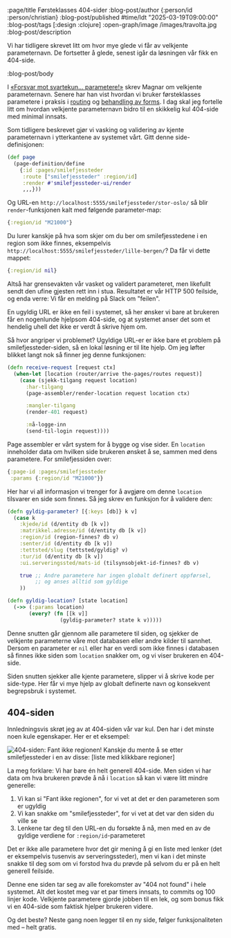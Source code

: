 :page/title Førsteklasses 404-sider
:blog-post/author {:person/id :person/christian}
:blog-post/published #time/ldt "2025-03-19T09:00:00"
:blog-post/tags [:design :clojure]
:open-graph/image /images/travolta.jpg
:blog-post/description

Vi har tidligere skrevet litt om hvor mye glede vi får av velkjente
parameternavn. De fortsetter å glede, senest igår da løsningen vår fikk en
404-side.

:blog-post/body

I [«Forsvar mot svartekun... parametere!»](/forsvar-mot-svartekunster/) skrev
Magnar om velkjente parameternavn. Senere har han vist hvordan vi bruker
førsteklasses parametere i praksis i [routing](/1ste-klasses-parametere/) og
[behandling av forms](/skjemakos/). I dag skal jeg fortelle litt om hvordan
velkjente parameternavn bidro til en skikkelig kul 404-side med minimal innsats.

Som tidligere beskrevet gjør vi vasking og validering av kjente parameternavn i
ytterkantene av systemet vårt. Gitt denne side-definisjonen:

```clj
(def page
  (page-definition/define
    {:id :pages/smilefjessteder
     :route ["smilefjessteder" :region/id]
     :render #'smilefjessteder-ui/render
     ,,,}))
```

Og URL-en `http://localhost:5555/smilefjessteder/stor-oslo/` så blir
`render`-funksjonen kalt med følgende parameter-map:

```clj
{:region/id "M21000"}
```

Du lurer kanskje på hva som skjer om du ber om smilefjesstedene i en region som
ikke finnes, eksempelvis `http://localhost:5555/smilefjessteder/lille-bergen/`?
Da får vi dette mappet:

```clj
{:region/id nil}
```

Altså har grensevakten vår vasket og validert parameteret, men likefullt sendt
den ufine gjesten rett inn i stua. Resultatet er vår HTTP 500 feilside, og enda
verre: Vi får en melding på Slack om "feilen".

En ugyldig URL er ikke en feil i systemet, så her ønsker vi bare at brukeren får
en nogenlunde hjelpsom 404-side, og at systemet anser det som et hendelig uhell
det ikke er verdt å skrive hjem om.

Så hvor angriper vi problemet? Ugyldige URL-er er ikke bare et problem på
smilefjessteder-siden, så en lokal løsning er til lite hjelp. Om jeg løfter
blikket langt nok så finner jeg denne funksjonen:

```clj
(defn receive-request [request ctx]
  (when-let [location (router/arrive the-pages/routes request)]
    (case (sjekk-tilgang request location)
      :har-tilgang
      (page-assembler/render-location request location ctx)

      :mangler-tilgang
      (render-401 request)

      :må-logge-inn
      (send-til-login request))))
```

Page assembler er vårt system for å bygge og vise sider. En `location`
inneholder data om hvilken side brukeren ønsket å se, sammen med dens
parametere. For smilefjessiden over:

```clj
{:page-id :pages/smilefjessteder
 :params {:region/id "M21000"}}
```

Her har vi all informasjon vi trenger for å avgjøre om denne `location`
tilsvarer en side som finnes. Så jeg skrev en funksjon for å validere den:

```clj
(defn gyldig-parameter? [{:keys [db]} k v]
  (case k
    :kjede/id (d/entity db [k v])
    :matrikkel.adresse/id (d/entity db [k v])
    :region/id (region-finnes? db v)
    :senter/id (d/entity db [k v])
    :tettsted/slug (tettsted/gyldig? v)
    :tur/id (d/entity db [k v])
    :ui.serveringssted/mats-id (tilsynsobjekt-id-finnes? db v)

    true ;; Andre parametere har ingen globalt definert oppførsel,
         ;; og anses alltid som gyldige
    ))

(defn gyldig-location? [state location]
  (->> (:params location)
       (every? (fn [[k v]]
                 (gyldig-parameter? state k v)))))
```

Denne snutten går gjennom alle parametere til siden, og sjekker de velkjente
parameterne våre mot databasen eller andre kilder til sannhet. Dersom en
parameter er `nil` eller har en verdi som ikke finnes i databasen så finnes ikke
siden som `location` snakker om, og vi viser brukeren en 404-side.

Siden snutten sjekker alle kjente parametere, slipper vi å skrive kode per
side-type. Her får vi mye hjelp av globalt definerte navn og konsekvent
begrepsbruk i systemet.

## 404-siden

Innledningsvis skrøt jeg av at 404-siden vår var kul. Den har i det minste noen
kule egenskaper. Her er et eksempel:

<img src="/images/404.png" alt="404-siden: Fant ikke regionen! Kanskje du mente å se etter smilefjessteder i en av disse: [liste med klikkbare regioner]" class="img">

La meg forklare: Vi har bare én helt generell 404-side. Men siden vi har data om
hva brukeren prøvde å nå i `location` så kan vi være litt mindre generelle:

1. Vi kan si "Fant ikke regionen", for vi vet at det er den parameteren som er
   ugyldig
2. Vi kan snakke om "smilefjessteder", for vi vet at det var den siden du ville
   se
3. Lenkene tar deg til den URL-en du forsøkte å nå, men med en av de gyldige
   verdiene for `:region/id`-parameteret

Det er ikke alle parametere hvor det gir mening å gi en liste med lenker (det er
eksempelvis tusenvis av serveringssteder), men vi kan i det minste snakke til
deg som om vi forstod hva du prøvde på selvom du er på en helt generell
feilside.

Denne ene siden tar seg av alle forekomster av "404 not found" i hele systemet.
Alt det kostet meg var et par timers innsats, to commits og 100 linjer kode.
Velkjente parametere gjorde jobben til en lek, og som bonus fikk vi en 404-side
som faktisk hjelper brukeren videre.

Og det beste? Neste gang noen legger til en ny side, følger funksjonaliteten med
– helt gratis.
